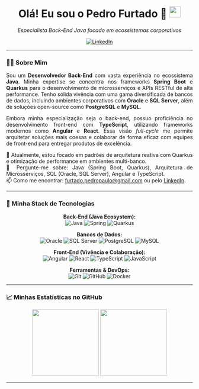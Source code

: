 <h1 align="center">
  Olá! Eu sou o Pedro Furtado 👋
  <img src="https://media.giphy.com/media/hvRJCLFzcasrR4ia7z/giphy.gif" width="30px"/>
</h1>
<p align="center">
  <em>Especialista Back-End Java focado em ecossistemas corporativos</em>
</p>

<p align="center">
  <a href="https://www.linkedin.com/in/pedro-paulo-furtado-engcomp/" target="_blank">
    <img src="https://img.shields.io/badge/-LinkedIn-0077B5?style=for-the-badge&logo=linkedin&logoColor=white" alt="LinkedIn">
  </a>
  </p>

---

### 👨‍💻 Sobre Mim

<p align="justify">
  Sou um <strong>Desenvolvedor Back-End</strong> com vasta experiência no ecossistema <strong>Java</strong>. Minha expertise se concentra nos frameworks <strong>Spring Boot</strong> e <strong>Quarkus</strong> para o desenvolvimento de microsserviços e APIs RESTful de alta performance. Tenho sólida vivência com uma gama diversificada de bancos de dados, incluindo ambientes corporativos com <strong>Oracle</strong> e <strong>SQL Server</strong>, além de soluções open-source como <strong>PostgreSQL</strong> e <strong>MySQL</strong>.
</p>
<p align="justify">
  Embora minha especialização seja o back-end, possuo proficiência no desenvolvimento front-end com <strong>TypeScript</strong>, utilizando frameworks modernos como <strong>Angular</strong> e <strong>React</strong>. Essa visão <em>full-cycle</em> me permite arquitetar soluções mais coesas e colaborar de forma eficaz com equipes de front-end para entregar produtos de excelência.
</p>

<p align="justify">
  🌱 Atualmente, estou focado em padrões de arquitetura reativa com Quarkus e otimização de performance em ambientes multi-banco. <br>
  💬 Pergunte-me sobre: Java (Spring Boot, Quarkus), Arquitetura de Microsserviços, SQL (Oracle, SQL Server), Angular e TypeScript. <br>
  📫 Como me encontrar: <a href="mailto:furtado.pedropaulo@gmail.com">furtado.pedropaulo@gmail.com</a> ou pelo <a href="https://www.linkedin.com/in/pedro-paulo-furtado-engcomp/">LinkedIn</a>.
</p>

---

### 🚀 Minha Stack de Tecnologias

<p align="center">
  <strong>Back-End (Java Ecosystem):</strong><br>
  <img src="https://img.shields.io/badge/Java-ED8B00?style=for-the-badge&logo=openjdk&logoColor=white" alt="Java">
  <img src="https://img.shields.io/badge/Spring-6DB33F?style=for-the-badge&logo=spring&logoColor=white" alt="Spring">
  <img src="https://img.shields.io/badge/Quarkus-4695EB?style=for-the-badge&logo=quarkus&logoColor=white" alt="Quarkus">
</p>

<p align="center">
  <strong>Bancos de Dados:</strong><br>
  <img src="https://img.shields.io/badge/Oracle-F80000?style=for-the-badge&logo=oracle&logoColor=white" alt="Oracle">
  <img src="https://img.shields.io/badge/Microsoft_SQL_Server-CC2927?style=for-the-badge&logo=microsoft-sql-server&logoColor=white" alt="SQL Server">
  <img src="https://img.shields.io/badge/PostgreSQL-316192?style=for-the-badge&logo=postgresql&logoColor=white" alt="PostgreSQL">
  <img src="https://img.shields.io/badge/MySQL-4479A1?style=for-the-badge&logo=mysql&logoColor=white" alt="MySQL">
</p>

<p align="center">
  <strong>Front-End (Vivência e Colaboração):</strong><br>
  <img src="https://img.shields.io/badge/Angular-DD0031?style=for-the-badge&logo=angular&logoColor=white" alt="Angular">
  <img src="https://img.shields.io/badge/React-20232A?style=for-the-badge&logo=react&logoColor=61DAFB" alt="React">
  <img src="https://img.shields.io/badge/TypeScript-3178C6?style=for-the-badge&logo=typescript&logoColor=white" alt="TypeScript">
  <img src="https://img.shields.io/badge/JavaScript-F7DF1E?style=for-the-badge&logo=javascript&logoColor=black" alt="JavaScript">
</p>

<p align="center">
  <strong>Ferramentas & DevOps:</strong><br>
  <img src="https://img.shields.io/badge/Git-F05032?style=for-the-badge&logo=git&logoColor=white" alt="Git">
  <img src="https://img.shields.io/badge/GitHub-181717?style=for-the-badge&logo=github&logoColor=white" alt="GitHub">
  <img src="https://img.shields.io/badge/Docker-2496ED?style=for-the-badge&logo=docker&logoColor=white" alt="Docker">
</p>

---

### 📈 Minhas Estatísticas no GitHub

<p align="center">
  <img height="180em" src="https://github-readme-stats.vercel.app/api?username=ppfurtado&show_icons=true&theme=tokyonight&include_all_commits=true&count_private=true"/>
  <img height="180em" src="https://github-readme-stats.vercel.app/api/top-langs/?username=ppfurtado&layout=compact&langs_count=8&theme=tokyonight&hide=html,css,tex"/>
</p>

---
